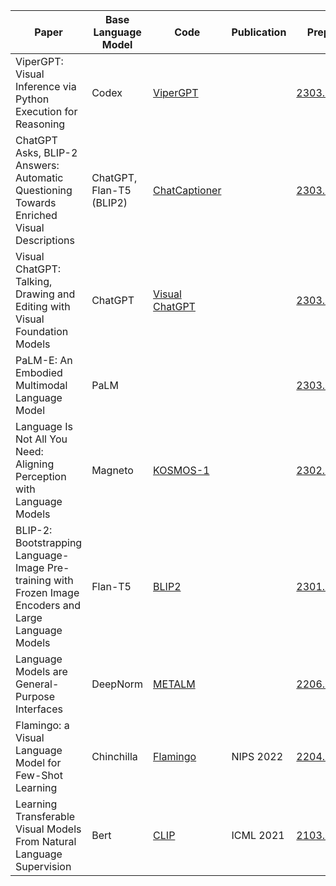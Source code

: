 | Paper                                                        | Base Language Model      | Code                                                         | Publication | Preprint                                       | Affiliation |
| ------------------------------------------------------------ | ------------------------ | ------------------------------------------------------------ | ----------- | ---------------------------------------------- | ----------- |
| ViperGPT: Visual Inference via Python Execution for Reasoning | Codex                    | [ViperGPT](https://github.com/cvlab-columbia/viper%5D(https://docs.qq.com/sheet/DTUlQTWJnRktkS2RC)) |             | [2303.08128](https://arxiv.org/abs/2303.08128) | Columbia    |
| ChatGPT Asks, BLIP-2 Answers: Automatic Questioning Towards Enriched Visual Descriptions | ChatGPT, Flan-T5 (BLIP2) | [ChatCaptioner](https://github.com/Vision-CAIR/ChatCaptioner%5D(https://docs.qq.com/sheet/DTUlQTWJnRktkS2RC)) |             | [2303.06594](https://arxiv.org/abs/2303.06594) | KAUST       |
| Visual ChatGPT: Talking, Drawing and Editing with Visual Foundation Models | ChatGPT                  | [Visual ChatGPT](https://github.com/microsoft/visual-chatgpt%5D(https://docs.qq.com/sheet/DTUlQTWJnRktkS2RC)) |             | [2303.04671](https://arxiv.org/abs/2303.04671) | Microsoft   |
| PaLM-E: An Embodied Multimodal Language Model                | PaLM                     |                                                              |             | [2303.03378](https://arxiv.org/abs/2303.03378) | Google      |
| Language Is Not All You Need: Aligning Perception with Language Models | Magneto                  | [KOSMOS-1](https://github.com/microsoft/unilm)               |             | [2302.14045](https://arxiv.org/abs/2302.14045) | Microsoft   |
| BLIP-2: Bootstrapping Language-Image Pre-training with Frozen Image Encoders and Large Language Models | Flan-T5                  | [BLIP2](https://github.com/salesforce/LAVIS/tree/main/projects/blip2%5D(https://docs.qq.com/sheet/DTUlQTWJnRktkS2RC)) |             | [2301.12597](https://arxiv.org/abs/2301.12597) | Salesforce  |
| Language Models are General-Purpose Interfaces               | DeepNorm                 | [METALM](https://github.com/microsoft/unilm%5D(https://docs.qq.com/sheet/DTUlQTWJnRktkS2RC)) |             | [2206.06336](https://arxiv.org/abs/2206.06336) | Microsoft   |
| Flamingo: a Visual Language Model for Few-Shot Learning      | Chinchilla               | [Flamingo](https://github.com/lucidrains/flamingo-pytorch%5D(https://docs.qq.com/sheet/DTUlQTWJnRktkS2RC)) | NIPS 2022   | [2204.14198](https://arxiv.org/abs/2204.14198) | DeepMind    |
| Learning Transferable Visual Models From Natural Language Supervision | Bert                     | [CLIP](https://github.com/openai/CLIP%5D(https://docs.qq.com/sheet/DTUlQTWJnRktkS2RC)) | ICML 2021   | [2103.00020](https://arxiv.org/abs/2103.00020) | OpenAI      |